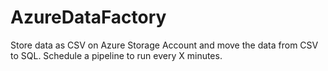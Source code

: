# AzureDataFactory
Store data as CSV on Azure Storage Account and move the data from CSV to SQL. Schedule a pipeline to run every X minutes.

